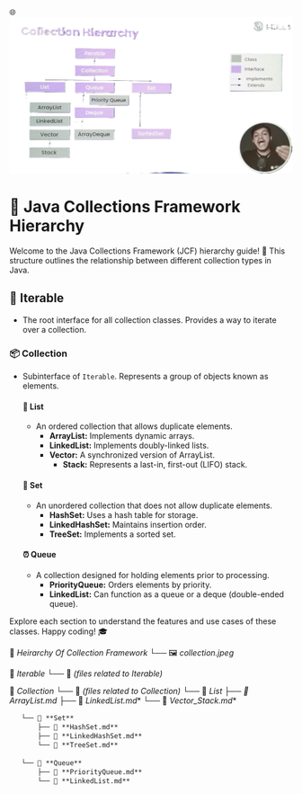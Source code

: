 🌐 ![Project Image](/Heirarchy%20Of%20Collection%20Framework/collection.jpeg)

# 🚀 Java Collections Framework Hierarchy

Welcome to the Java Collections Framework (JCF) hierarchy guide! 🌟 This structure outlines the relationship between different collection types in Java.

## 🔄 Iterable
- The root interface for all collection classes. Provides a way to iterate over a collection.

### 📦 Collection
- Subinterface of `Iterable`. Represents a group of objects known as elements.
  
  #### 📜 List
  - An ordered collection that allows duplicate elements.
    - **ArrayList:** Implements dynamic arrays.
    - **LinkedList:** Implements doubly-linked lists.
    - **Vector:** A synchronized version of ArrayList.
      - **Stack:** Represents a last-in, first-out (LIFO) stack.

  #### 🎲 Set
  - An unordered collection that does not allow duplicate elements.
    - **HashSet:** Uses a hash table for storage.
    - **LinkedHashSet:** Maintains insertion order.
    - **TreeSet:** Implements a sorted set.

  #### ⏰ Queue
  - A collection designed for holding elements prior to processing.
    - **PriorityQueue:** Orders elements by priority.
    - **LinkedList:** Can function as a queue or a deque (double-ended queue).

Explore each section to understand the features and use cases of these classes. 
Happy coding! 🎓


📁 *Heirarchy Of Collection Framework*
   └── 🖼️ *collection.jpeg*

📁 *Iterable*
   └── 📄 *(files related to Iterable)*

📁 *Collection*
   └── 📄 *(files related to Collection)*
       └── 📁 **List*
           ├── 📄 *ArrayList.md**
           ├── 📄 *LinkedList.md**
           └── 📄 *Vector_Stack.md**

       └── 📁 **Set**
           ├── 📄 **HashSet.md**
           ├── 📄 **LinkedHashSet.md**
           └── 📄 **TreeSet.md**

       └── 📁 **Queue**
           ├── 📄 **PriorityQueue.md**
           └── 📄 **LinkedList.md**
